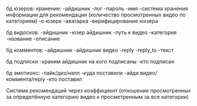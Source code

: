 бд юзеров:
хранение:
-айдишник
-лог
-пароль
-имя
-система хранения информации для рекомендации (количество просмотренных видео по категориям)
-о юзере
-аватарка
-верифицирование юхзера

бд видосков:
-айдишник
-юзер айдишник
-путь к видео
-категория 
-название
-описание

бд комментов:
-айдишник
-айдишник видео
-reply
-reply_to
-текст

бд подписки
-храним айдишник на кого подписаны
-кто подписан

бд эмотионс:
-лайк/диз/налл
-куда поставили
-айди видео/коммента/reply
-кто поставил

Система рекомендаций через коэффициент (отношение просмотренных за определённую категорию видео к просметренным за все категории)

